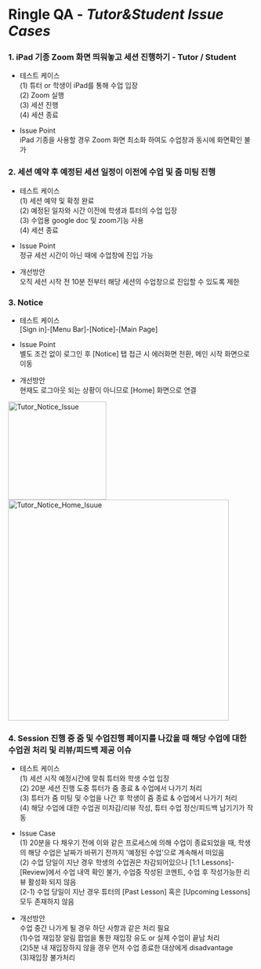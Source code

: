 # Ringle QA - *Tutor&Student Issue Cases*


### 1. iPad 기종 Zoom 화면 띄워놓고 세션 진행하기 - Tutor / Student

- 테스트 케이스<br/>
(1) 튜터 or 학생이 iPad를 통해 수업 입장<br/>
(2) Zoom 실행<br/>
(3) 세션 진행<br/>
(4) 세션 종료<br/>

- Issue Point<br/>
iPad 기종을 사용할 경우 Zoom 화면 최소화 하여도 수업창과 동시에 화면확인 불가

### 2. 세션 예약 후 예정된 세션 일정이 이전에 수업 및 줌 미팅 진행

- 테스트 케이스<br/>
(1) 세션 예약 및 확정 완료<br/>
(2) 예정된 일자와 시간 이전에 학생과 튜터의 수업 입장<br/>
(3) 수업용 google doc 및 zoom기능 사용<br/>
(4) 세션 종료<br/>

- Issue Point<br/>
정규 세션 시간이 아닌 때에 수업창에 진입 가능

- 개선방안<br/>
오직 세션 시작 전 10분 전부터 해당 세션의 수업창으로 진입할 수 있도록 제한

### 3. Notice

- 테스트 케이스<br/>
[Sign in]-[Menu Bar]-[Notice]-[Main Page]

- Issue Point<br/>
별도 조건 없이 로그인 후 [Notice] 탭 접근 시 에러화면 전환, 메인 시작 화면으로 이동<br/>

- 개선방안<br/>
현재도 로그아웃 되는 상황이 아니므로 [Home] 화면으로 연결<br/>

<img width="200" alt="Tutor_Notice_Issue" src="https://user-images.githubusercontent.com/93983402/140917691-d440bdbd-df56-44ba-92ee-c44ce8e2279a.png">  <img width="450" alt="Tutor_Notice_Home_Isuue" src="https://user-images.githubusercontent.com/93983402/140917717-2f917790-cbd7-4511-9cc5-3d86b3d03782.png" >


### 4. Session 진행 중 줌 및 수업진행 페이지를 나갔을 때 해당 수업에 대한 수업권 처리 및 리뷰/피드백 제공 이슈

- 테스트 케이스<br/>
(1) 세션 시작 예정시간에 맞춰 튜터와 학생 수업 입장<br/>
(2) 20분 세션 진행 도중 튜터가 줌 종료 & 수업에서 나가기 처리<br/>
(3) 튜터가 줌 미팅 및 수업을 나간 후 학생이 줌 종료 & 수업에서 나가기 처리<br/>
(4) 해당 수업에 대한 수업권 미차감/리뷰 작성, 튜터 수업 정산/피드백 남기기가 작동<br/> 

- Issue Case<br/>
(1) 20분을 다 채우기 전에 이와 같은 프로세스에 의해 수업이 종료되었을 때, 학생의 해당 수업은 날짜가 바뀌기 전까지 '예정된 수업'으로 계속해서 떠있음<br/>
(2) 수업 당일이 지난 경우 학생의 수업권은 차감되어있으나 [1:1 Lessons]-[Review]에서 수업 내역 확인 불가, 수업중 작성된 코멘트, 수업 후 작성가능한 리뷰 활성화 되지 않음<br/>
(2-1) 수업 당일이 지난 경우 튜터의 [Past Lesson] 혹은 [Upcoming Lessons] 모두 존재하지 않음<br/>

- 개선방안<br/>
수업 중간 나가게 될 경우 하단 사항과 같은 처리 필요<br/>
(1)수업 재입장 알림 팝업을 통한 재입장 유도 or 실제 수업이 끝남 처리<br/>
(2)5분 내 재입장하지 않을 경우 먼저 수업 종료한 대상에게 disadvantage<br/>
(3)재입장 불가처리<br/>

